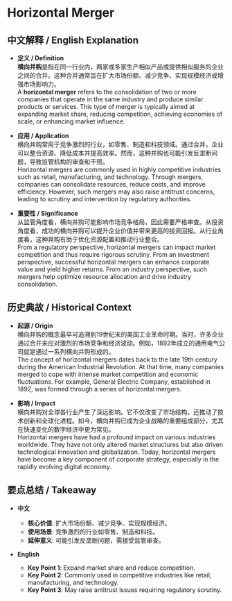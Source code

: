 # Horizontal Merger

## 中文解释 / English Explanation

* **定义 / Definition**  
  **横向并购**是指在同一行业内，两家或多家生产相似产品或提供相似服务的企业之间的合并。这种合并通常旨在扩大市场份额、减少竞争、实现规模经济或增强市场影响力。  
  A **horizontal merger** refers to the consolidation of two or more companies that operate in the same industry and produce similar products or services. This type of merger is typically aimed at expanding market share, reducing competition, achieving economies of scale, or enhancing market influence.

* **应用 / Application**  
  横向并购常用于竞争激烈的行业，如零售、制造和科技领域。通过合并，企业可以整合资源、降低成本并提高效率。然而，这种并购也可能引发反垄断问题，导致监管机构的审查和干预。  
  Horizontal mergers are commonly used in highly competitive industries such as retail, manufacturing, and technology. Through mergers, companies can consolidate resources, reduce costs, and improve efficiency. However, such mergers may also raise antitrust concerns, leading to scrutiny and intervention by regulatory authorities.

* **重要性 / Significance**  
  从监管角度看，横向并购可能影响市场竞争格局，因此需要严格审查。从投资角度看，成功的横向并购可以提升企业价值并带来更高的投资回报。从行业角度看，这种并购有助于优化资源配置和推动行业整合。  
  From a regulatory perspective, horizontal mergers can impact market competition and thus require rigorous scrutiny. From an investment perspective, successful horizontal mergers can enhance corporate value and yield higher returns. From an industry perspective, such mergers help optimize resource allocation and drive industry consolidation.

## 历史典故 / Historical Context

* **起源 / Origin**  
  横向并购的概念最早可追溯到19世纪末的美国工业革命时期。当时，许多企业通过合并来应对激烈的市场竞争和经济波动。例如，1892年成立的通用电气公司就是通过一系列横向并购形成的。  
  The concept of horizontal mergers dates back to the late 19th century during the American Industrial Revolution. At that time, many companies merged to cope with intense market competition and economic fluctuations. For example, General Electric Company, established in 1892, was formed through a series of horizontal mergers.

* **影响 / Impact**  
  横向并购对全球各行业产生了深远影响。它不仅改变了市场结构，还推动了技术创新和全球化进程。如今，横向并购已成为企业战略的重要组成部分，尤其在快速变化的数字经济中更为常见。  
  Horizontal mergers have had a profound impact on various industries worldwide. They have not only altered market structures but also driven technological innovation and globalization. Today, horizontal mergers have become a key component of corporate strategy, especially in the rapidly evolving digital economy.

## 要点总结 / Takeaway

* **中文**  
  - **核心价值**: 扩大市场份额、减少竞争、实现规模经济。
  - **使用场景**: 竞争激烈的行业如零售、制造和科技。
  - **延伸意义**: 可能引发反垄断问题，需接受监管审查。

* **English**  
  - **Key Point 1**: Expand market share and reduce competition.
  - **Key Point 2**: Commonly used in competitive industries like retail, manufacturing, and technology.
  - **Key Point 3**: May raise antitrust issues requiring regulatory scrutiny.